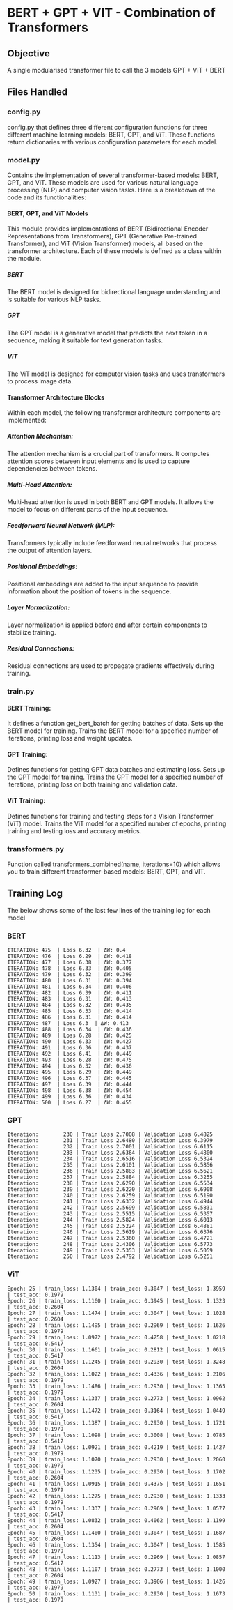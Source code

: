 # BERT + GPT + VIT - Combination of Transformers

## Objective

A single modularised transformer file to call the 3 models GPT + VIT + BERT 

## Files Handled

### config.py

config.py that defines three different configuration functions for three different machine learning models: BERT, GPT, and ViT. These functions return dictionaries with various configuration parameters for each model.

### model.py

Contains the implementation of several transformer-based models: BERT, GPT, and ViT. These models are used for various natural language processing (NLP) and computer vision tasks. Here is a breakdown of the code and its functionalities:

#### BERT, GPT, and ViT Models
This module provides implementations of BERT (Bidirectional Encoder Representations from Transformers), GPT (Generative Pre-trained Transformer), and ViT (Vision Transformer) models, all based on the transformer architecture. Each of these models is defined as a class within the module.

##### BERT
The BERT model is designed for bidirectional language understanding and is suitable for various NLP tasks.

##### GPT
The GPT model is a generative model that predicts the next token in a sequence, making it suitable for text generation tasks.

##### ViT
The ViT model is designed for computer vision tasks and uses transformers to process image data.

#### Transformer Architecture Blocks
Within each model, the following transformer architecture components are implemented:

##### Attention Mechanism: 
The attention mechanism is a crucial part of transformers. It computes attention scores between input elements and is used to capture dependencies between tokens.

##### Multi-Head Attention: 
Multi-head attention is used in both BERT and GPT models. It allows the model to focus on different parts of the input sequence.

##### Feedforward Neural Network (MLP): 
Transformers typically include feedforward neural networks that process the output of attention layers.

##### Positional Embeddings: 
Positional embeddings are added to the input sequence to provide information about the position of tokens in the sequence.

##### Layer Normalization:
Layer normalization is applied before and after certain components to stabilize training.

##### Residual Connections: 
Residual connections are used to propagate gradients effectively during training.


### train.py

#### BERT Training:

It defines a function get_bert_batch for getting batches of data.
Sets up the BERT model for training.
Trains the BERT model for a specified number of iterations, printing loss and weight updates.

#### GPT Training:

Defines functions for getting GPT data batches and estimating loss.
Sets up the GPT model for training.
Trains the GPT model for a specified number of iterations, printing loss on both training and validation data.

#### ViT Training:

Defines functions for training and testing steps for a Vision Transformer (ViT) model.
Trains the ViT model for a specified number of epochs, printing training and testing loss and accuracy metrics.


### transformers.py

Function called transformers_combined(name, iterations=10) which allows you to train different transformer-based models: BERT, GPT, and VIT.

## Training Log
The below shows some of the last few lines of the training log for each model

### BERT 
```
ITERATION: 475  | Loss 6.32  | ΔW: 0.4
ITERATION: 476  | Loss 6.29  | ΔW: 0.418
ITERATION: 477  | Loss 6.38  | ΔW: 0.377
ITERATION: 478  | Loss 6.33  | ΔW: 0.405
ITERATION: 479  | Loss 6.32  | ΔW: 0.399
ITERATION: 480  | Loss 6.31  | ΔW: 0.394
ITERATION: 481  | Loss 6.34  | ΔW: 0.406
ITERATION: 482  | Loss 6.39  | ΔW: 0.411
ITERATION: 483  | Loss 6.31  | ΔW: 0.413
ITERATION: 484  | Loss 6.32  | ΔW: 0.435
ITERATION: 485  | Loss 6.33  | ΔW: 0.414
ITERATION: 486  | Loss 6.31  | ΔW: 0.414
ITERATION: 487  | Loss 6.3  | ΔW: 0.413
ITERATION: 488  | Loss 6.34  | ΔW: 0.436
ITERATION: 489  | Loss 6.28  | ΔW: 0.425
ITERATION: 490  | Loss 6.33  | ΔW: 0.427
ITERATION: 491  | Loss 6.36  | ΔW: 0.437
ITERATION: 492  | Loss 6.41  | ΔW: 0.449
ITERATION: 493  | Loss 6.28  | ΔW: 0.475
ITERATION: 494  | Loss 6.32  | ΔW: 0.436
ITERATION: 495  | Loss 6.29  | ΔW: 0.449
ITERATION: 496  | Loss 6.37  | ΔW: 0.445
ITERATION: 497  | Loss 6.39  | ΔW: 0.444
ITERATION: 498  | Loss 6.38  | ΔW: 0.454
ITERATION: 499  | Loss 6.36  | ΔW: 0.434
ITERATION: 500  | Loss 6.27  | ΔW: 0.455
```

### GPT

```
Iteration:        230 | Train Loss 2.7008 | Validation Loss 6.4825
Iteration:        231 | Train Loss 2.6480 | Validation Loss 6.3979
Iteration:        232 | Train Loss 2.7001 | Validation Loss 6.6115
Iteration:        233 | Train Loss 2.6364 | Validation Loss 6.4800
Iteration:        234 | Train Loss 2.6516 | Validation Loss 6.5324
Iteration:        235 | Train Loss 2.6101 | Validation Loss 6.5856
Iteration:        236 | Train Loss 2.5883 | Validation Loss 6.5621
Iteration:        237 | Train Loss 2.5884 | Validation Loss 6.3255
Iteration:        238 | Train Loss 2.6290 | Validation Loss 6.5534
Iteration:        239 | Train Loss 2.6220 | Validation Loss 6.6908
Iteration:        240 | Train Loss 2.6259 | Validation Loss 6.5190
Iteration:        241 | Train Loss 2.6332 | Validation Loss 6.4944
Iteration:        242 | Train Loss 2.5699 | Validation Loss 6.5831
Iteration:        243 | Train Loss 2.5515 | Validation Loss 6.5357
Iteration:        244 | Train Loss 2.5824 | Validation Loss 6.6013
Iteration:        245 | Train Loss 2.5224 | Validation Loss 6.4881
Iteration:        246 | Train Loss 2.5619 | Validation Loss 6.6376
Iteration:        247 | Train Loss 2.5360 | Validation Loss 6.4721
Iteration:        248 | Train Loss 2.4306 | Validation Loss 6.5773
Iteration:        249 | Train Loss 2.5353 | Validation Loss 6.5059
Iteration:        250 | Train Loss 2.4792 | Validation Loss 6.5251
```


### ViT
```
Epoch: 25 | train_loss: 1.1304 | train_acc: 0.3047 | test_loss: 1.3959 | test_acc: 0.1979
Epoch: 26 | train_loss: 1.1160 | train_acc: 0.3945 | test_loss: 1.1323 | test_acc: 0.2604
Epoch: 27 | train_loss: 1.1474 | train_acc: 0.3047 | test_loss: 1.1028 | test_acc: 0.2604
Epoch: 28 | train_loss: 1.1495 | train_acc: 0.2969 | test_loss: 1.1626 | test_acc: 0.1979
Epoch: 29 | train_loss: 1.0972 | train_acc: 0.4258 | test_loss: 1.0218 | test_acc: 0.5417
Epoch: 30 | train_loss: 1.1661 | train_acc: 0.2812 | test_loss: 1.0615 | test_acc: 0.5417
Epoch: 31 | train_loss: 1.1245 | train_acc: 0.2930 | test_loss: 1.3248 | test_acc: 0.2604
Epoch: 32 | train_loss: 1.1022 | train_acc: 0.4336 | test_loss: 1.2106 | test_acc: 0.1979
Epoch: 33 | train_loss: 1.1486 | train_acc: 0.2930 | test_loss: 1.1365 | test_acc: 0.1979
Epoch: 34 | train_loss: 1.1337 | train_acc: 0.2773 | test_loss: 1.0962 | test_acc: 0.2604
Epoch: 35 | train_loss: 1.1472 | train_acc: 0.3164 | test_loss: 1.0449 | test_acc: 0.5417
Epoch: 36 | train_loss: 1.1387 | train_acc: 0.2930 | test_loss: 1.1721 | test_acc: 0.1979
Epoch: 37 | train_loss: 1.1098 | train_acc: 0.3008 | test_loss: 1.0785 | test_acc: 0.5417
Epoch: 38 | train_loss: 1.0921 | train_acc: 0.4219 | test_loss: 1.1427 | test_acc: 0.1979
Epoch: 39 | train_loss: 1.1070 | train_acc: 0.2930 | test_loss: 1.2060 | test_acc: 0.1979
Epoch: 40 | train_loss: 1.1235 | train_acc: 0.2930 | test_loss: 1.1702 | test_acc: 0.2604
Epoch: 41 | train_loss: 1.0915 | train_acc: 0.4375 | test_loss: 1.1651 | test_acc: 0.1979
Epoch: 42 | train_loss: 1.1275 | train_acc: 0.2930 | test_loss: 1.1333 | test_acc: 0.1979
Epoch: 43 | train_loss: 1.1337 | train_acc: 0.2969 | test_loss: 1.0577 | test_acc: 0.5417
Epoch: 44 | train_loss: 1.0832 | train_acc: 0.4062 | test_loss: 1.1199 | test_acc: 0.2604
Epoch: 45 | train_loss: 1.1400 | train_acc: 0.3047 | test_loss: 1.1687 | test_acc: 0.2604
Epoch: 46 | train_loss: 1.1354 | train_acc: 0.3047 | test_loss: 1.1585 | test_acc: 0.1979
Epoch: 47 | train_loss: 1.1113 | train_acc: 0.2969 | test_loss: 1.0857 | test_acc: 0.5417
Epoch: 48 | train_loss: 1.1107 | train_acc: 0.2773 | test_loss: 1.1000 | test_acc: 0.2604
Epoch: 49 | train_loss: 1.0927 | train_acc: 0.3906 | test_loss: 1.1426 | test_acc: 0.1979
Epoch: 50 | train_loss: 1.1131 | train_acc: 0.2930 | test_loss: 1.1673 | test_acc: 0.1979
```